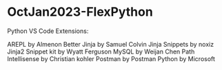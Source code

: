 # OctJan2023-FlexPython

Python VS Code Extensions:

AREPL by Almenon
Better Jinja by Samuel Colvin
Jinja Snippets by noxiz
Jinja2 Snippet kit by Wyatt Ferguson
MySQL by Weijan Chen
Path Intellisense by Christian kohler
Postman by Postman
Python by Microsoft
